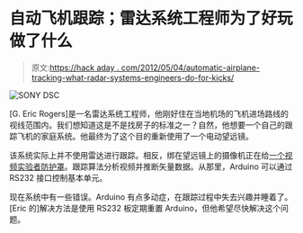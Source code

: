 # 自动飞机跟踪；雷达系统工程师为了好玩做了什么

> 原文:[https://hack aday . com/2012/05/04/automatic-airplane-tracking-what-radar-systems-engineers-do-for-kicks/](https://hackaday.com/2012/05/04/automatic-airplane-tracking-what-radar-systems-engineers-do-for-kicks/)

![](../Images/fcf4b0a11f32f09be0e08d52f1e78eda.png "SONY DSC")

[G. Eric Rogers]是一名雷达系统工程师，他刚好住在当地机场的飞机进场路线的视线范围内。我们想知道这是不是找房子的标准之一？自然，他想要一个自己的跟踪飞机的家庭系统。他最终为了这个目的重新使用了一个电动望远镜。

该系统实际上并不使用雷达进行跟踪。相反，绑在望远镜上的摄像机正在给[一个视频实验者防护罩](http://hackaday.com/2011/03/24/video-experimenter-shield/)。跟踪算法分析视频并推断矢量数据。从那里，Arduino 可以通过 RS232 接口控制基本单元。

现在系统中有一些错误。Arduino 有点多动症，在跟踪过程中失去兴趣并睡着了。[Eric 的]解决方法是使用 RS232 板定期重置 Arduino，但他希望尽快解决这个问题。